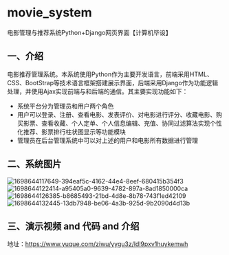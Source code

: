 # movie_system
电影管理与推荐系统Python+Django网页界面【计算机毕设】

## 一、介绍
电影推荐管理系统。本系统使用Python作为主要开发语言，前端采用HTML、CSS、BootStrap等技术语言框架搭建展示界面，后端采用Django作为功能逻辑处理，并使用Ajax实现前端与和后端的通信。其主要实现功能如下：

- 系统平台分为管理员和用户两个角色
- 用户可以登录、注册、查看电影、发表评价、对电影进行评分、收藏电影、购买影票、查看收藏、个人定单、个人信息编辑、充值、协同过滤算法实现个性化推荐、影票排行柱状图显示等功能模块
- 管理员在后台管理系统中可以对上述的用户和电影所有数据进行管理

## 二、系统图片
![1698644117649-394eaf5c-4162-44e4-8eef-680415b354f3](https://github.com/molipy/movie_system/assets/150657745/e6aefc42-824b-4f32-aa59-d0be6bfe1338)
![1698644122414-a95405a0-9639-4782-897a-8ad1850000ca](https://github.com/molipy/movie_system/assets/150657745/b6b95b19-6c66-4c12-a332-7bf536b4c5d6)
![1698644126385-b8685493-21bd-4d8e-8b78-743f1ed42109](https://github.com/molipy/movie_system/assets/150657745/d4b161af-ec85-4b2f-ae2d-1380e71efdb9)
![1698644132445-13db7948-be06-4a3b-925d-9b2090d4d13b](https://github.com/molipy/movie_system/assets/150657745/bf7fcf9b-a003-497f-9eb5-0cb63a2901df)

## 三、演示视频 and 代码 and 介绍
地址：https://www.yuque.com/ziwu/yygu3z/ldl9pxv1huykemwh
